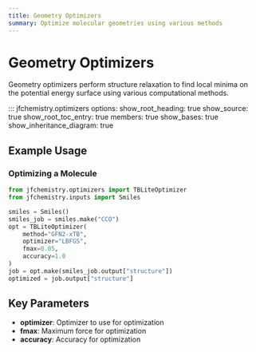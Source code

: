 ```yaml
---
title: Geometry Optimizers
summary: Optimize molecular geometries using various methods
---
```


# Geometry Optimizers

Geometry optimizers perform structure relaxation to find local minima on the potential energy surface using various computational methods.

::: jfchemistry.optimizers
options:
show_root_heading: true
show_source: true
show_root_toc_entry: true
members: true
show_bases: true
show_inheritance_diagram: true

## Example Usage

### Optimizing a Molecule

```python
from jfchemistry.optimizers import TBLiteOptimizer
from jfchemistry.inputs import Smiles

smiles = Smiles()
smiles_job = smiles.make("CCO")
opt = TBLiteOptimizer(
    method="GFN2-xTB",
    optimizer="LBFGS",
    fmax=0.05,
    accuracy=1.0
)
job = opt.make(smiles_job.output["structure"])
optimized = job.output["structure"]
```

## Key Parameters

-   **optimizer**: Optimizer to use for optimization
-   **fmax**: Maximum force for optimization
-   **accuracy**: Accuracy for optimization
